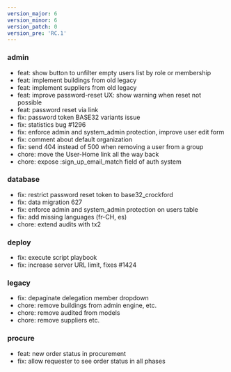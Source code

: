 ```yaml
---
version_major: 6
version_minor: 6
version_patch: 0
version_pre: 'RC.1'
---
```


### admin

- feat: show button to unfilter empty users list by role or membership
- feat: implement buildings from old legacy
- feat: implement suppliers from old legacy
- feat: improve password-reset UX: show warning when reset not possible
- feat: password reset via link
- fix: password token BASE32 variants issue
- fix: statistics bug #1296
- fix: enforce admin and system_admin protection, improve user edit form
- fix: comment about default organization
- fix: send 404 instead of 500 when removing a user from a group
- chore: move the User-Home link all the way back
- chore: expose :sign_up_email_match field of auth system

### database

- fix: restrict password reset token to base32_crockford
- fix: data migration 627
- fix: enforce admin and system_admin protection on users table
- fix: add missing languages (fr-CH, es)
- chore: extend audits with tx2

### deploy

- fix: execute script playbook
- fix: increase server URL limit, fixes #1424

### legacy

- fix: depaginate delegation member dropdown
- chore: remove buildings from admin engine, etc.
- chore: remove audited from models
- chore: remove suppliers etc.

### procure

- feat: new order status in procurement
- fix: allow requester to see order status in all phases
